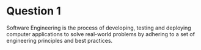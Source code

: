 # Question 1
Software Engineering is the process of developing, testing and deploying computer applications to solve real-world problems by adhering to a set of engineering principles and best practices.
